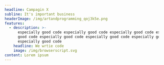 ```yaml
---
headline: Campagin X
subline: It's important business
headerImage: /img/artandprogramming_qoj3k5e.png
features:
  - description: >-
      especially good code especially good code especially good code especially
      good code especially good code especially good code especially good code
      especially good code
    headline: We wrtie code
    image: /img/browserscript.svg
content: Lorem ipsum
---
```


